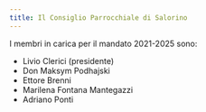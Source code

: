 ```yaml
---
title: Il Consiglio Parrocchiale di Salorino
---
```


I membri in carica per il mandato 2021-2025 sono:

- Livio Clerici (presidente)
- Don Maksym Podhajski
- Ettore Brenni
- Marilena Fontana Mantegazzi
- Adriano Ponti




